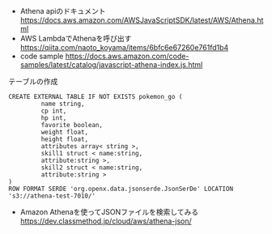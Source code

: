 - Athena apiのドキュメント
  https://docs.aws.amazon.com/AWSJavaScriptSDK/latest/AWS/Athena.html
- AWS LambdaでAthenaを呼び出す
  https://qiita.com/naoto_koyama/items/6bfc6e67260e761fd1b4
- code sample
  https://docs.aws.amazon.com/code-samples/latest/catalog/javascript-athena-index.js.html


テーブルの作成
```
CREATE EXTERNAL TABLE IF NOT EXISTS pokemon_go (
         name string,
         cp int,
         hp int,
         favorite boolean,
         weight float,
         height float,
         attributes array< string >,
         skill1 struct < name:string,
         attribute:string >,
         skill2 struct < name:string,
         attribute:string > 
) 
ROW FORMAT SERDE 'org.openx.data.jsonserde.JsonSerDe' LOCATION 's3://athena-test-7010/'
```

- Amazon Athenaを使ってJSONファイルを検索してみる
  https://dev.classmethod.jp/cloud/aws/athena-json/